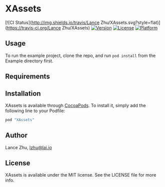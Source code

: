 # XAssets

[![CI Status](http://img.shields.io/travis/Lance Zhu/XAssets.svg?style=flat)](https://travis-ci.org/Lance Zhu/XAssets)
[![Version](https://img.shields.io/cocoapods/v/XAssets.svg?style=flat)](http://cocoapods.org/pods/XAssets)
[![License](https://img.shields.io/cocoapods/l/XAssets.svg?style=flat)](http://cocoapods.org/pods/XAssets)
[![Platform](https://img.shields.io/cocoapods/p/XAssets.svg?style=flat)](http://cocoapods.org/pods/XAssets)

## Usage

To run the example project, clone the repo, and run `pod install` from the Example directory first.

## Requirements

## Installation

XAssets is available through [CocoaPods](http://cocoapods.org). To install
it, simply add the following line to your Podfile:

```ruby
pod "XAssets"
```

## Author

Lance Zhu, lzhu@lai.io

## License

XAssets is available under the MIT license. See the LICENSE file for more info.
